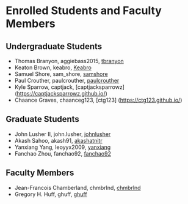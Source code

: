 Enrolled Students and Faculty Members
=====================================


Undergraduate Students
----------------------

* Thomas Branyon, aggiebass2015, [tbranyon](https://tbranyon.github.io/)
* Keaton Brown, keabro, [Keabro](https://Keabro.github.io/)
* Samuel Shore, sam_shore, [samshore](https://samshroe.github.io/)
* Paul Crouther, paulcrouther, [paulcrouther](https://paulcrouther.github.io/)
* Kyle Sparrow, captjack, [captjacksparrowz] (https://captjacksparrowz.github.io/)
* Chaance Graves, chaanceg123, [ctg123] (https://ctg123.github.io/)

Graduate Students
-----------------
* John Lusher II, john.lusher, [johnlusher](https://johnlusher.github.io/)
* Akash Sahoo, akash91, [akashatnitr](https://akashatnitr.github.io/)
* Yanxiang Yang, leoyyx2009, [yanxiang](https://yanxiang.github.io/)
* Fanchao Zhou, fanchao92, [fanchao92](https://fanchao92.github.io/)


Faculty Members
---------------

* Jean-Francois Chamberland, chmbrlnd, [chmbrlnd](https://github.com/chmbrlnd)
* Gregory H. Huff, ghuff, [ghuff](https://github.com/ghuff)

